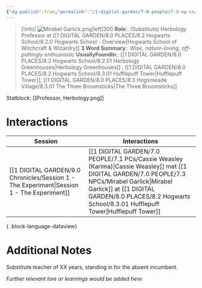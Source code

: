 ```yaml
---
{"dg-publish":true,"permalink":"/1-digital-garden/7-0-people/7-3-np-cs/mirabel-garlick/","tags":["#person","#hogwarts-faculty","#professor","#hufflepuff","#hogwarts"]}
---
```


>[!info] 
>![Mirabel Garlick.png|left|300](/img/user/1%20DIGITAL%20GARDEN/7.0%20PEOPLE/7.3%20NPCs/Headshots/Mirabel%20Garlick.png)
>**Role**:: (Substitute) Herbology Professor at [[1 DIGITAL GARDEN/8.0 PLACES/8.2 Hogwarts School/8.2.0 Hogwarts School - Overview\|Hogwarts School of Witchcraft & Wizardry]]
>**3 Word Summary**:: *Wise, nature-loving, off-puttingly enthusiastic*
>**UsuallyFoundIn**:: [[1 DIGITAL GARDEN/8.0 PLACES/8.2 Hogwarts School/8.2.01 Herbology Greenhouses\|Herbology Greenhouses]] , [[1 DIGITAL GARDEN/8.0 PLACES/8.2 Hogwarts School/8.3.01 Hufflepuff Tower\|Hufflepuff Tower]],  [[1 DIGITAL GARDEN/8.0 PLACES/8.3 Hogsmeade Village/8.3.01 The Three Broomsticks\|The Three Broomsticks]]

Statblock: [[Professor, Herbology.png]]

# Interactions

| Session                                                                                       | Interactions                                                                                                         |
| --------------------------------------------------------------------------------------------- | -------------------------------------------------------------------------------------------------------------------- |
| [[1 DIGITAL GARDEN/9.0 Chronicles/Session 1 - The Experiment\|Session 1 - The Experiment]] | [[1 DIGITAL GARDEN/7.0 PEOPLE/7.1 PCs/Cassie Weasley (Karima)\|Cassie Weasley]] met [[1 DIGITAL GARDEN/7.0 PEOPLE/7.3 NPCs/Mirabel Garlick\|Mirabel Garlick]] at [[1 DIGITAL GARDEN/8.0 PLACES/8.2 Hogwarts School/8.3.01 Hufflepuff Tower\|Hufflepuff Tower]] |

{ .block-language-dataview}

# Additional Notes
Substitute teacher of XX years, standing in for the absent incumbent.

*Further relevant lore or learnings would be added here*